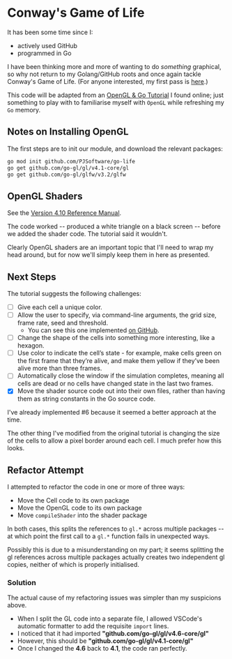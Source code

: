 # Conway's Game of Life

It has been some time since I:

- actively used GitHub
- programmed in Go

I have been thinking more and more of wanting to do _something_ graphical, so why not return to my Golang/GitHub roots and once again tackle Conway's Game of Life. (For anyone interested, my first pass is [here](https://github.com/PJSoftware/game-of-life).)

This code will be adapted from an [OpenGL & Go Tutorial](https://kylewbanks.com/blog/tutorial-opengl-with-golang-part-1-hello-opengl) I found online; just something to play with to familiarise myself with `OpenGL` while refreshing my `Go` memory.

## Notes on Installing OpenGL

The first steps are to init our module, and download the relevant packages:

```sh
go mod init github.com/PJSoftware/go-life
go get github.com/go-gl/gl/v4.1-core/gl
go get github.com/go-gl/glfw/v3.2/glfw
```

## OpenGL Shaders

See the [Version 4.10 Reference Manual](https://www.khronos.org/registry/OpenGL/specs/gl/GLSLangSpec.4.10.pdf).

The code worked -- produced a white triangle on a black screen -- before we added the shader code. The tutorial said it wouldn't.

Clearly OpenGL shaders are an important topic that I'll need to wrap my head around, but for now we'll simply keep them in here as presented.

## Next Steps

The tutorial suggests the following challenges:

- [ ] Give each cell a unique color.
- [ ] Allow the user to specify, via command-line arguments, the grid size, frame rate, seed and threshold.
  - You can see this one implemented [on GitHub](https://github.com/KyleBanks/conways-gol).
- [ ] Change the shape of the cells into something more interesting, like a hexagon.
- [ ] Use color to indicate the cell’s state - for example, make cells green on the first frame that they’re alive, and make them yellow if they’ve been alive more than three frames.
- [ ] Automatically close the window if the simulation completes, meaning all cells are dead or no cells have changed state in the last two frames.
- [x] Move the shader source code out into their own files, rather than having them as string constants in the Go source code.

I've already implemented #6 because it seemed a better approach at the time.

The other thing I've modified from the original tutorial is changing the size of the cells to allow a pixel border around each cell. I much prefer how this looks.

## Refactor Attempt

I attempted to refactor the code in one or more of three ways:

- Move the Cell code to its own package
- Move the OpenGL code to its own package
- Move `compileShader` into the shader package

In both cases, this splits the references to `gl.*` across multiple packages -- at which point the first call to a `gl.*` function fails in unexpected ways.

Possibly this is due to a misunderstanding on my part; it seems splitting the gl references across multiple packages actually creates two independent gl copies, neither of which is properly initialised.

### Solution

The actual cause of my refactoring issues was simpler than my suspicions above.

- When I split the GL code into a separate file, I allowed VSCode's automatic formatter to add the requisite `import` lines.
- I noticed that it had imported **"github.com/go-gl/gl/v4.6-core/gl"**
- However, this should be **"github.com/go-gl/gl/v4.1-core/gl"**
- Once I changed the **4.6** back to **4.1**, the code ran perfectly.
